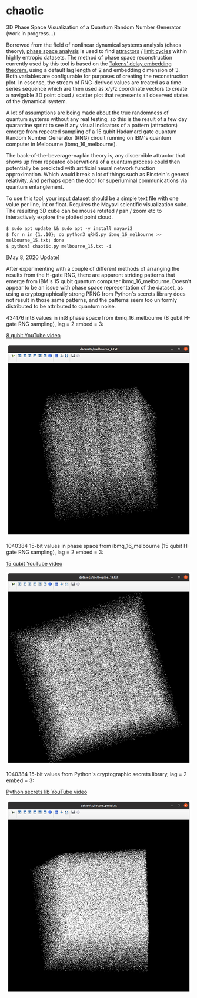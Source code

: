 # chaotic
3D Phase Space Visualization of a Quantum Random Number Generator (work in progress...)

Borrowed from the field of nonlinear dynamical systems analysis (chaos theory), [phase space analysis](https://en.wikipedia.org/wiki/Phase_space) is used to find [attractors](https://en.wikipedia.org/wiki/Attractor) / [limit cycles](https://en.wikipedia.org/wiki/Limit_cycle) within highly entropic datasets. The method of phase space reconstruction currently used by this tool is based on the [Takens' delay embedding theorem](https://en.wikipedia.org/wiki/Takens%27s_theorem), using a default lag length of 2 and embedding dimension of 3. Both variables are configurable for purposes of creating the reconstruction plot. In essense, the stream of RNG-derived values are treated as a time-series sequence which are then used as x/y/z coordinate vectors to create a navigable 3D point cloud / scatter plot that represents all observed states of the dynamical system.

A lot of assumptions are being made about the true randomness of quantum systems without any real testing, so this is the result of a few day quarantine sprint to see if any visual indicators of a pattern (attractors) emerge from repeated sampling of a 15 qubit Hadamard gate quantum Random Number Generator (RNG) circuit running on IBM's quantum computer in Melbourne (ibmq_16_melbourne).

The back-of-the-beverage-napkin theory is, any discernible attractor that shows up from repeated observations of a quantum process could then potentially be predicted with artificial neural network function approximation. Which would break a lot of things such as Einstein's general relativity. And perhaps open the door for superluminal communications via quantum entanglement.

To use this tool, your input dataset should be a simple text file with one value per line, int or float. Requires the Mayavi scientific visualization suite. The resulting 3D cube can be mouse rotated / pan / zoom etc to interactively explore the plotted point cloud.

```
$ sudo apt update && sudo apt -y install mayavi2
$ for n in {1..10}; do python3 qRNG.py ibmq_16_melbourne >> melbourne_15.txt; done
$ python3 chaotic.py melbourne_15.txt -i
```

[May 8, 2020 Update]

After experimenting with a couple of different methods of arranging the results from the H-gate RNG, there are apparent striding patterns that emerge from IBM's 15 qubit quantum computer ibmq_16_melbourne. Doesn't appear to be an issue with phase space representation of the dataset, as using a cryptographically strong PRNG from Python's secrets library does not result in those same patterns, and the patterns seem too uniformly distributed to be attributed to quantum noise.

434176 int8 values in int8 phase space from ibmq_16_melbourne (8 qubit H-gate RNG sampling), lag = 2 embed = 3:

[8 qubit YouTube video](https://www.youtube.com/watch?v=ha3QuNymHPg&list=PLmvtGH47UObJrzqodX92Ts8d4WSn-R4kX)

![ibmq_16_melbourne 8-bit screenshot](https://github.com/GregoryVPerry/chaotic/raw/master/melbourne_8bit.png "chaotic: 8-bit dataset from ibmq_16_melbourne")

1040384 15-bit values in phase space from ibmq_16_melbourne (15 qubit H-gate RNG sampling), lag = 2 embed = 3:

[15 qubit YouTube video](https://youtu.be/TaBDv-PYDeU&list=PLmvtGH47UObJrzqodX92Ts8d4WSn-R4kX)

![ibmq_16_melbourne 15-bit screenshot](https://github.com/GregoryVPerry/chaotic/raw/master/melbourne_15bit.png "chaotic: 15-bit dataset from ibmq_16_melbourne")

1040384 15-bit values from Python's cryptographic secrets library, lag = 2 embed = 3:

[Python secrets lib YouTube video](https://youtu.be/432sV0NgdiU&list=PLmvtGH47UObJrzqodX92Ts8d4WSn-R4kX)

![python secrets library 15-bit screenshot](https://github.com/GregoryVPerry/chaotic/raw/master/python_secrets_prng_15bit.png "chaotic: 15-bit dataset from python secrets library")
